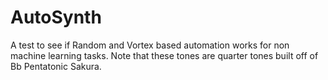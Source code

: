 # AutoSynth
A test to see if Random and Vortex based automation works for non machine learning tasks. Note that these tones are quarter tones built off of Bb Pentatonic Sakura.
